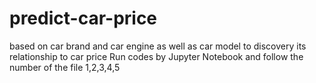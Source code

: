 # predict-car-price
based on car brand and car engine as well as car model to discovery its relationship to car price
Run codes by Jupyter Notebook and follow the number of the file 1,2,3,4,5
